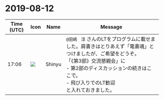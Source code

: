 # 2019-08-12

|Time (UTC)|Icon|Name|Message|
|---|---|---|---|
|17:06|![](https://avatars.slack-edge.com/2019-04-17/604316276593_b98417506de391d2c423_72.jpg)|Shinyu|`@田嶋　淳` さんのLTをプログラムに載せました。肩書きはとりあえず「電書魂」とつけましたが、ご希望をどうぞ。<br> 「《第3部》交流懇親会」に<br>- 第2部のディスカッションの続きはここで。<br>- 飛び入りでのLT歓迎<br>と入れておきました。|
